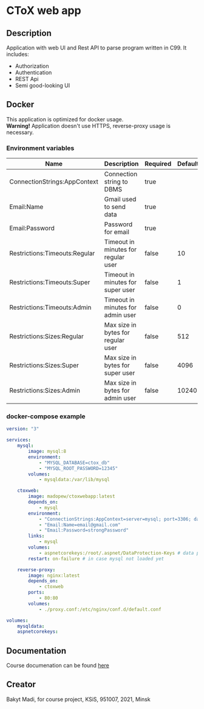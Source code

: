 # CToX web app

## Description

Application with web UI and Rest API to parse program written in C99.
It includes:

-   Authorization
-   Authentication
-   REST Api
-   Semi good-looking UI

## Docker

This application is optimized for docker usage.<br>
<b>Warning!</b> Application doesn't use HTTPS, reverse-proxy usage is necessary.

### Environment variables

| Name                          | Description                         | Required | Default |
| ----------------------------- | ----------------------------------- | -------- | ------- |
| ConnectionStrings:AppContext  | Connection string to DBMS           | true     |
| Email:Name                    | Gmail used to send data             | true     |
| Email:Password                | Password for email                  | true     |
| Restrictions:Timeouts:Regular | Timeout in minutes for regular user | false    | 10      |
| Restrictions:Timeouts:Super   | Timeout in minutes for super user   | false    | 1       |
| Restrictions:Timeouts:Admin   | Timeout in minutes for admin user   | false    | 0       |
| Restrictions:Sizes:Regular    | Max size in bytes for regular user  | false    | 512     |
| Restrictions:Sizes:Super      | Max size in bytes for super user    | false    | 4096    |
| Restrictions:Sizes:Admin      | Max size in bytes for admin user    | false    | 10240   |

### docker-compose example

```yaml
version: "3"

services:
    mysql:
        image: mysql:8
        environment:
            - "MYSQL_DATABASE=ctox_db"
            - "MYSQL_ROOT_PASSWORD=12345"
        volumes:
            - mysqldata:/var/lib/mysql

    ctoxweb:
        image: madopew/ctoxwebapp:latest
        depends_on:
            - mysql
        environment:
            - "ConnectionStrings:AppContext=server=mysql; port=3306; database=ctox_db; user=root; password=12345"
            - "Email:Name=email@gmail.com"
            - "Email:Password=strongPassword"
        links:
            - mysql
        volumes:
            - aspnetcorekeys:/root/.aspnet/DataProtection-Keys # data protection keys shared volume
        restart: on-failure # in case mysql not loaded yet

    reverse-proxy:
        image: nginx:latest
        depends_on:
            - ctoxweb
        ports:
            - 80:80
        volumes:
            - ./proxy.conf:/etc/nginx/conf.d/default.conf

volumes:
    mysqldata:
    aspnetcorekeys:
```

## Documentation

Course documenation can be found [here](./Course%20Documentation/paper.pdf)

## Creator

Bakyt Madi, for course project, KSiS, 951007, 2021, Minsk
